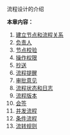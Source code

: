流程设计的介绍

**本章内容：**

1. [建立节点和流程关系](建立节点和流程关系.md)
1. [负责人](负责人.md)
1. [节点校验](节点校验.md)
1. [操作权限](操作权限.md)
1. [抄送](抄送.md)
1. [流程提醒](流程提醒.md)
1. [审批意见](审批意见.md)
1. [流程状态和日志](流程状态和日志.md)
1. [流程版本](流程版本.md)
1. [会签](会签.md)
1. [并发流程](并发流程.md)
1. [条件流程](条件流程.md)
1. [流转规则](流转规则.md)




